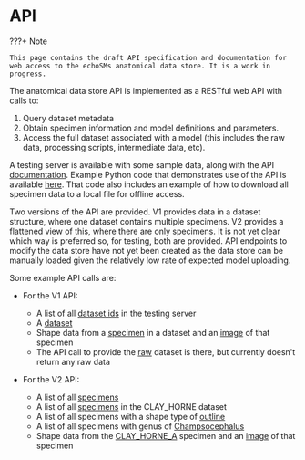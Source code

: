# API

???+ Note

    This page contains the draft API specification and documentation for web access to the echoSMs anatomical data store. It is a work in progress.

The anatomical data store API is implemented as a RESTful web API with calls to:

1. Query dataset metadata
1. Obtain specimen information and model definitions and parameters.
1. Access the full dataset associated with a model (this includes the raw data, processing scripts, intermediate data, etc).

A testing server is available with some sample data, along with the API [documentation](https://echosms-data-store-app-ogogm.ondigitalocean.app/docs). Example Python code that demonstrates use of the API is available [here](https://github.com/ices-tools-dev/echoSMs/blob/main/data_store/src/api_examples.py). That code also includes an example of how to download all specimen data to a local file for offline access.

Two versions of the API are provided. V1 provides data in a dataset structure, where one dataset contains multiple specimens. V2 provides a flattened view of this, where there are only specimens. It is not yet clear which way is preferred so, for testing, both are provided. API endpoints to modify the data store have not yet been created as the data store can be manually loaded given the relatively low rate of expected model uploading.

Some example API calls are:

- For the V1 API:

    - A list of all [dataset ids](https://echosms-data-store-app-ogogm.ondigitalocean.app/v1/datasets) in the testing server
    - A [dataset](https://echosms-data-store-app-ogogm.ondigitalocean.app/v1/dataset/CLAY_HORNE)
    - Shape data from a [specimen](https://echosms-data-store-app-ogogm.ondigitalocean.app/v1/specimen/CLAY_HORNE/B) in a dataset and an [image](https://echosms-data-store-app-ogogm.ondigitalocean.app/v1/specimen_image/CLAY_HORNE/B) of that specimen
    - The API call to provide the [raw](https://echosms-data-store-app-ogogm.ondigitalocean.app/v1/dataset/CLAY_HORNE?full_data=true) dataset is there, but currently doesn't return any raw data

- For the V2 API:

    - A list of all [specimens](https://echosms-data-store-app-ogogm.ondigitalocean.app/v2/specimens)
    - A list of all [specimens](https://echosms-data-store-app-ogogm.ondigitalocean.app/v2/specimens?dataset_id=CLAY_HORNE) in the CLAY_HORNE dataset
    - A list of all specimens with a shape type of [outline](https://echosms-data-store-app-ogogm.ondigitalocean.app/v2/specimens?shape_type=outline)
    - A list of all specimens with genus of [Champsocephalus](https://echosms-data-store-app-ogogm.ondigitalocean.app/v2/specimens?genus=Champsocephalus)
    - Shape data from the [CLAY_HORNE_A](https://echosms-data-store-app-ogogm.ondigitalocean.app/v2/specimen/CLAY_HORNE_B/shape) specimen and an [image](https://echosms-data-store-app-ogogm.ondigitalocean.app/v2/specimen/CLAY_HORNE_B/image) of that specimen

